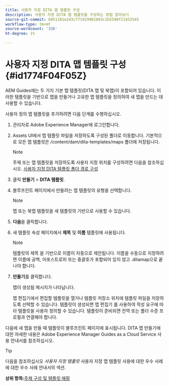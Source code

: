 ```yaml
---
title: 사용자 지정 DITA 맵 템플릿 구성
description: 사용자 지정 DITA 맵 템플릿을 구성하는 방법 알아보기
source-git-commit: 6051181e243cf71919901093c1b5590f21832545
workflow-type: tm+mt
source-wordcount: '336'
ht-degree: 1%

---
```



# 사용자 지정 DITA 맵 템플릿 구성 {#id1774F04F05Z}

AEM Guides에는 두 가지 기본 맵 템플릿(DITA 맵 및 북맵)이 포함되어 있습니다. 이러한 템플릿을 기반으로 맵을 만들거나 고유한 맵 템플릿을 정의하여 새 맵을 만드는 데 사용할 수 있습니다.

사용자 정의 맵 템플릿을 추가하려면 다음 단계를 수행하십시오.

1. 관리자로 Adobe Experience Manager에 로그인합니다.

1. Assets UI에서 맵 템플릿 파일을 저장하도록 구성된 폴더로 이동합니다. 기본적으로 모든 맵 템플릿은 /content/dam/dita-templates/maps 폴더에 저장됩니다.

   >[!NOTE]
   >
   > 주제 또는 맵 템플릿을 저장하도록 사용자 지정 위치를 구성하려면 다음을 참조하십시오. [사용자 지정 DITA 템플릿 폴더 경로 구성](conf-template-tags-custom-dita-topic-template.md#id191LCF0095Z)

1. 클릭 **만들기** \> **DITA 템플릿**.

1. 블루프린트 페이지에서 만들려는 맵 템플릿의 유형을 선택합니다.

   >[!NOTE]
   >
   > 맵 또는 북맵 템플릿을 새 템플릿의 기반으로 사용할 수 있습니다.

1. **다음**&#x200B;을 클릭합니다.

1. 새 템플릿 속성 페이지에서 **제목** 및 **이름** 템플릿에 사용됩니다.

   >[!NOTE]
   >
   > 템플릿의 제목 을 기반으로 이름이 자동으로 제안됩니다. 이름을 수동으로 지정하려면 이름에 공백, 아포스트로피 또는 중괄호가 포함되어 있지 않고 .ditamap으로 끝나야 합니다.

1. **만들기**&#x200B;를 클릭합니다.

   맵이 생성됨 메시지가 나타납니다.

   맵 편집기에서 편집할 템플릿을 열거나 템플릿 저장소 위치에 템플릿 파일을 저장하도록 선택할 수 있습니다. 템플릿이 생성되면 맵 편집기 를 사용하여 작성 요구에 따라 템플릿을 사용자 정의할 수 있습니다. 템플릿이 준비되면 전역 또는 폴더 수준 프로필과 연결해야 합니다.


다음에 새 맵을 만들 때 템플릿이 블루프린트 페이지에 표시됩니다. DITA 맵 만들기에 대한 자세한 내용은 Adobe Experience Manager Guides as a Cloud Service 사용 안내서를 참조하십시오.

>[!TIP]
>
> 다음을 참조하십시오 *사용자 지정 템플릿* 사용자 지정 맵 템플릿 사용에 대한 우수 사례에 대한 우수 사례 안내서의 섹션.

**상위 항목:**[&#x200B;주제 구성 및 템플릿 매핑](conf-template-tags.md)

